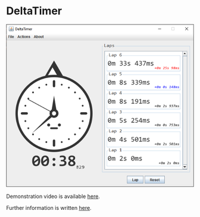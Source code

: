 # DeltaTimer

![](./images/screenshot.png)

Demonstration video is available [here](https://youtu.be/OaASzR9xJP0).

Further information is written [here](./README.pdf).
